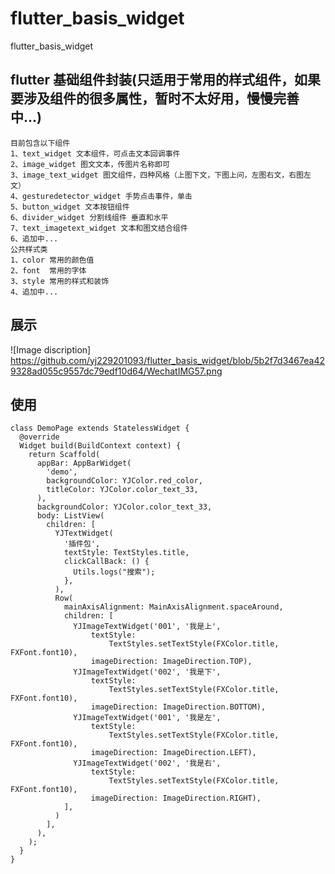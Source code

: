 # flutter_basis_widget

flutter_basis_widget

## flutter 基础组件封装(只适用于常用的样式组件，如果要涉及组件的很多属性，暂时不太好用，慢慢完善中...)
    目前包含以下组件
    1、text_widget 文本组件，可点击文本回调事件
    2、image_widget 图文文本，传图片名称即可
    3、image_text_widget 图文组件，四种风格（上图下文，下图上问，左图右文，右图左文）
    4、gesturedetector_widget 手势点击事件，单击
    5、button_widget 文本按钮组件
    6、divider_widget 分割线组件 垂直和水平
    7、text_imagetext_widget 文本和图文结合组件
    6、追加中...
    公共样式类
    1、color 常用的颜色值
    2、font  常用的字体
    3、style 常用的样式和装饰
    4、追加中...

## 展示
   ![Image discription] https://github.com/yj229201093/flutter_basis_widget/blob/5b2f7d3467ea429328ad055c9557dc79edf10d64/WechatIMG57.png


## 使用
    class DemoPage extends StatelessWidget {
      @override
      Widget build(BuildContext context) {
        return Scaffold(
          appBar: AppBarWidget(
            'demo',
            backgroundColor: YJColor.red_color,
            titleColor: YJColor.color_text_33,
          ),
          backgroundColor: YJColor.color_text_33,
          body: ListView(
            children: [
              YJTextWidget(
                '插件包',
                textStyle: TextStyles.title,
                clickCallBack: () {
                  Utils.logs("搜索");
                },
              ),
              Row(
                mainAxisAlignment: MainAxisAlignment.spaceAround,
                children: [
                  YJImageTextWidget('001', '我是上',
                      textStyle:
                          TextStyles.setTextStyle(FXColor.title, FXFont.font10),
                      imageDirection: ImageDirection.TOP),
                  YJImageTextWidget('002', '我是下',
                      textStyle:
                          TextStyles.setTextStyle(FXColor.title, FXFont.font10),
                      imageDirection: ImageDirection.BOTTOM),
                  YJImageTextWidget('001', '我是左',
                      textStyle:
                          TextStyles.setTextStyle(FXColor.title, FXFont.font10),
                      imageDirection: ImageDirection.LEFT),
                  YJImageTextWidget('002', '我是右',
                      textStyle:
                          TextStyles.setTextStyle(FXColor.title, FXFont.font10),
                      imageDirection: ImageDirection.RIGHT),
                ],
              )
            ],
          ),
        );
      }
    }



